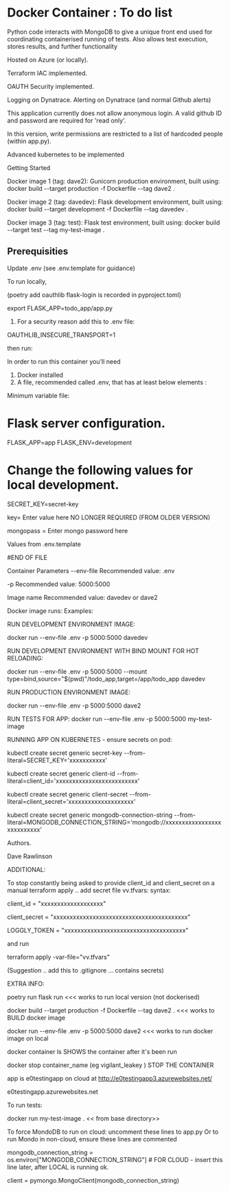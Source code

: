 # Docker Container :  To do list
Python code interacts with MongoDB to give a unique front end used for coordinating containerised running of tests.  Also allows test execution, stores results, and
further functionality

Hosted on Azure (or locally).

Terraform IAC implemented.

OAUTH Security implemented.

Logging on Dynatrace.  Alerting on Dynatrace (and normal Github alerts)

This application currently does not allow anonymous login.  A valid github ID and password are required for 'read only'.  

In this version, write permissions are restricted to a list of hardcoded people (within app.py).

Advanced kubernetes to be implemented 


Getting Started

Docker image 1 (tag:  dave2): 
Gunicorn production environment, built using:
docker build --target production -f Dockerfile --tag dave2 .

Docker image 2 (tag:  davedev):
Flask development environment, built using:
docker build --target development -f Dockerfile --tag davedev .

Docker image 3 (tag:  test):
Flask test environment, built using:
docker build --target test --tag my-test-image .

## Prerequisities

Update .env (see .env.template for guidance)

To run locally, 

(poetry add oauthlib flask-login is recorded in pyproject.toml)

export FLASK_APP=todo_app/app.py

1)  For a security reason add this to .env file:

OAUTHLIB_INSECURE_TRANSPORT=1

then run:

In order to run this container you'll need 
1) Docker installed
2) A file, recommended called .env, that has at least below elements :

Minimum variable file:
# Flask server configuration.
FLASK_APP=app
FLASK_ENV=development

# Change the following values for local development.
SECRET_KEY=secret-key

key=   Enter value here                 NO LONGER REQUIRED (FROM OLDER VERSION)

mongopass = Enter mongo password here

Values from .env.template

#END OF FILE

Container Parameters
--env-file                   Recommended value:       .env 

-p                           Recommended value:       5000:5000

Image name                   Recommended value:       davedev or dave2

Docker image runs:  Examples:

RUN DEVELOPMENT ENVIRONMENT IMAGE:

docker run --env-file .env -p 5000:5000 davedev

RUN DEVELOPMENT ENVIRONMENT WITH BIND MOUNT FOR HOT RELOADING:

docker run --env-file .env -p 5000:5000 --mount type=bind,source="$(pwd)"/todo_app,target=/app/todo_app davedev

RUN PRODUCTION ENVIRONMENT IMAGE:

docker run --env-file .env -p 5000:5000 dave2

RUN TESTS FOR APP:
docker run --env-file .env -p 5000:5000 my-test-image


RUNNING APP ON KUBERNETES - ensure secrets on pod:

kubectl create secret generic secret-key --from-literal=SECRET_KEY='xxxxxxxxxxx'

kubectl create secret generic client-id --from-literal=client_id='xxxxxxxxxxxxxxxxxxxxxxxxx'

kubectl create secret generic client-secret --from-literal=client_secret='xxxxxxxxxxxxxxxxxxxx'

kubectl create secret generic mongodb-connection-string --from-literal=MONGODB_CONNECTION_STRING='mongodb://xxxxxxxxxxxxxxxxxxxxxxxxxxx'

Authors.

Dave Rawlinson


ADDITIONAL:

To stop constantly being asked to provide client_id and client_secret on a manual terraform apply .. add secret file vv.tfvars:  syntax:


client_id = "xxxxxxxxxxxxxxxxxxx"

client_secret = "xxxxxxxxxxxxxxxxxxxxxxxxxxxxxxxxxxxxxxxxx"

LOGGLY_TOKEN = "xxxxxxxxxxxxxxxxxxxxxxxxxxxxxxxxxxxxx"  

and run 

terraform apply -var-file="vv.tfvars"

(Suggestion .. add this to .gitignore  ... contains secrets)

EXTRA INFO:

poetry run flask run      <<< works to run local version (not dockerised)

docker build --target production -f Dockerfile --tag dave2 .        <<< works to BUILD docker image

docker run --env-file .env -p 5000:5000 dave2       <<< works to run docker image on local


docker container ls        SHOWS the container after it's been run

docker stop container_name   (eg vigilant_leakey )    STOP THE CONTAINER

app is e0testingapp   on cloud  at  http://e0testingapp3.azurewebsites.net/

e0testingapp.azurewebsites.net

To run tests:

docker run my-test-image .       << from base directory>>

To force MondoDB to run on cloud: uncomment these lines to app.py     Or to run Mondo in non-cloud, ensure these lines are commented

mongodb_connection_string = os.environ["MONGODB_CONNECTION_STRING"]    # FOR CLOUD - insert this line later, after LOCAL is running ok.

client = pymongo.MongoClient(mongodb_connection_string)
